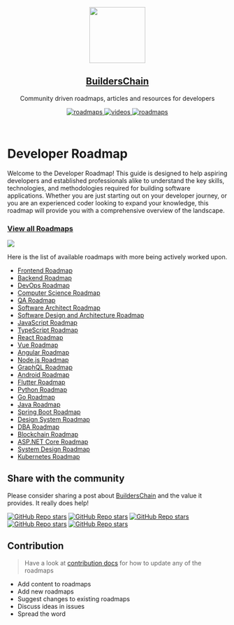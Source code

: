 <p align="center">
  <img src="https://github.com/BuildersChain/Developers-Roadmap" height="128">
  <h2 align="center"><a href="https://github.com/BuildersChain">BuildersChain</a></h2>
  <p align="center">Community driven roadmaps, articles and resources for developers<p>
  <p align="center">
    <a href="https://github.com/BuildersChain/Developers-Roadmap">
    	<img src="https://img.shields.io/badge/-Roadmaps%20-0a0a0a.svg?style=flat&colorA=0a0a0a" alt="roadmaps" />
    </a>
    <a href="">
    	<img src="https://img.shields.io/badge/-Videos-0a0a0a.svg?style=flat&colorA=0a0a0a" alt="videos" />
    </a>
    <!-- <a href="https://github.com/kamranahmedse/developer-roadmap/tree/0471d44c8fae58b6a36a7c57bba12253916d0249/translations">
    	<img src="https://img.shields.io/badge/-Translations-0a0a0a.svg?style=flat&colorA=0a0a0a" alt="videos" />
    </a> -->
    <a href="">
    	<img src="https://img.shields.io/badge/%E2%9D%A4-YouTube%20Channel-0a0a0a.svg?style=flat&colorA=0a0a0a" alt="roadmaps" />
    </a>
  </p>
</p>

<br>



# Developer Roadmap
Welcome to the Developer Roadmap! This guide is designed to help aspiring developers and established professionals alike to understand the key skills, technologies, and methodologies required for building software applications. Whether you are just starting out on your developer journey, or you are an experienced coder looking to expand your knowledge, this roadmap will provide you with a comprehensive overview of the landscape.


### [View all Roadmaps](https://github.com/BuildersChain/Developers-Roadmap)

![](https://i.imgur.com/waxVImv.png)

Here is the list of available roadmaps with more being actively worked upon.

- [Frontend Roadmap]()
- [Backend Roadmap]()
- [DevOps Roadmap]()
- [Computer Science Roadmap]()
- [QA Roadmap]()
- [Software Architect Roadmap]()
- [Software Design and Architecture Roadmap]()
- [JavaScript Roadmap]()
- [TypeScript Roadmap]()
- [React Roadmap]()
- [Vue Roadmap]()
- [Angular Roadmap]()
- [Node.js Roadmap]()
- [GraphQL Roadmap]()
- [Android Roadmap]()
- [Flutter Roadmap]()
- [Python Roadmap]()
- [Go Roadmap]()
- [Java Roadmap]()
- [Spring Boot Roadmap]()
- [Design System Roadmap]()
- [DBA Roadmap]()
- [Blockchain Roadmap]()
- [ASP.NET Core Roadmap]()
- [System Design Roadmap]()
- [Kubernetes Roadmap]()


## Share with the community

Please consider sharing a post about [BuildersChain](https://github.com/BuildersChain) and the value it provides. It really does help!

[![GitHub Repo stars](https://img.shields.io/badge/share%20on-reddit-red?logo=reddit)]()
[![GitHub Repo stars](https://img.shields.io/badge/share%20on-hacker%20news-orange?logo=ycombinator)]()
[![GitHub Repo stars](https://img.shields.io/badge/share%20on-twitter-03A9F4?logo=twitter)]()
[![GitHub Repo stars](https://img.shields.io/badge/share%20on-facebook-1976D2?logo=facebook)]()
[![GitHub Repo stars](https://img.shields.io/badge/share%20on-linkedin-3949AB?logo=linkedin)]()


## Contribution

> Have a look at [contribution docs](./contribution.md) for how to update any of the roadmaps

- Add content to roadmaps
- Add new roadmaps
- Suggest changes to existing roadmaps
- Discuss ideas in issues
- Spread the word



<!-- ## Key Skills
The following is a list of essential skills that every developer should possess:

Problem Solving: The ability to break down complex problems into smaller, more manageable parts.

Programming Fundamentals: A solid understanding of basic programming concepts such as data structures, algorithms, and programming languages.

Git & Version Control: Knowledge of Git and version control systems such as GitHub, GitLab, or Bitbucket.

Databases: An understanding of relational databases, NoSQL databases, and data storage solutions.

Web Development: Familiarity with HTML, CSS, JavaScript, and front-end frameworks such as React or Angular.

Back-End Development: Knowledge of server-side technologies such as Node.js, Ruby on Rails, or Django.

Agile Methodologies: Familiarity with Agile software development methodologies such as Scrum or Kanban.

Continuous Integration & Deployment (CI/CD): Knowledge of CI/CD pipelines and how to automate the software delivery process.

Cloud Computing: Understanding of cloud computing platforms such as AWS, GCP, or Azure.

Technologies
The following is a list of popular technologies and tools that are used by developers:

Front-End: React, Angular, Vue.js, HTML, CSS, JavaScript.

Back-End: Node.js, Ruby on Rails, Django, PHP, Java.

Databases: MySQL, MongoDB, PostgreSQL, Oracle, SQL Server.

Git & Version Control: GitHub, GitLab, Bitbucket.

Agile Methodologies: Scrum, Kanban.

CI/CD: Jenkins, Travis CI, CircleCI.

Cloud Computing: AWS, GCP, Azure.

Methodologies
The following is a list of methodologies that are commonly used in software development:

Agile: Agile methodologies prioritize iterative, incremental development and continuous delivery of software.

DevOps: DevOps is a set of practices that seeks to integrate software development and operations, enabling organizations to deliver software faster and with higher quality.

Continuous Integration & Deployment (CI/CD): CI/CD pipelines automate the software delivery process, enabling developers to deliver code changes faster and with greater confidence.

Conclusion
The developer landscape is constantly evolving, and it can be challenging to keep up with the latest technologies, methodologies, and best practices. However, by focusing on the key skills and technologies outlined in this roadmap, you can set yourself up for success as a software developer. Remember to continue learning and exploring new technologies, and always strive to improve your skills and knowledge. Good luck!
 Developers-Roadmap
This repo contains developer path for every tech stack. -->
